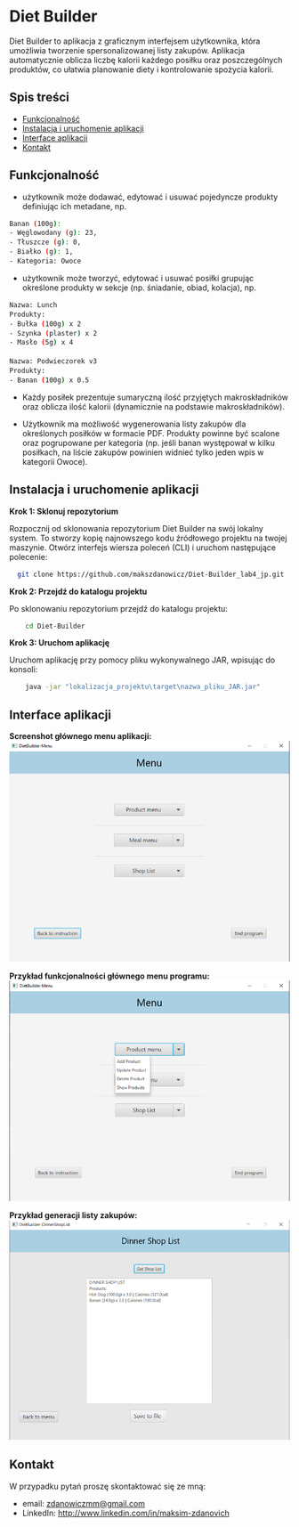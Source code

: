 
#  Diet Builder
Diet Builder to aplikacja z graficznym interfejsem użytkownika, która umożliwia tworzenie spersonalizowanej listy zakupów. Aplikacja automatycznie oblicza liczbę kalorii każdego posiłku oraz poszczególnych produktów, co ułatwia planowanie diety i kontrolowanie spożycia kalorii. 





## Spis treści

 - [Funkcjonalność](#funkcjonalność)
 - [Instalacja i uruchomenie aplikacji](#instalacja-i-uruchomenie-aplikacji)
 - [Interface aplikacji](#interface-aplikacji)
 - [Kontakt](#kontakt)


## Funkcjonalność
- użytkownik może dodawać, edytować i usuwać pojedyncze produkty definiując ich metadane, np.
```bash
Banan (100g):
- Węglowodany (g): 23,
- Tłuszcze (g): 0,
- Białko (g): 1,
- Kategoria: Owoce

```
- użytkownik może tworzyć, edytować i usuwać posiłki grupując określone produkty w sekcje (np. śniadanie, obiad, kolacja), np.
```bash
Nazwa: Lunch
Produkty:
- Bułka (100g) x 2
- Szynka (plaster) x 2
- Masło (5g) x 4

Nazwa: Podwieczorek v3
Produkty:
- Banan (100g) x 0.5

```
- Każdy posiłek prezentuje sumaryczną ilość przyjętych makroskładników oraz oblicza ilość kalorii (dynamicznie na podstawie makroskładników).

- Użytkownik ma możliwość wygenerowania listy zakupów dla określonych posiłków w formacie PDF. Produkty powinne być scalone oraz pogrupowane per kategoria (np. jeśli banan występował w kilku posiłkach, na liście zakupów powinien widnieć tylko jeden wpis w kategorii Owoce). 


## Instalacja i uruchomenie aplikacji

**Krok 1: Sklonuj repozytorium**
    
Rozpocznij od sklonowania repozytorium Diet Builder na swój lokalny system. To stworzy kopię najnowszego kodu źródłowego projektu na twojej maszynie. Otwórz interfejs wiersza poleceń (CLI) i uruchom następujące polecenie:

```bash
  git clone https://github.com/makszdanowicz/Diet-Builder_lab4_jp.git
```
**Krok 2: Przejdź do katalogu projektu**

Po sklonowaniu repozytorium przejdź do katalogu projektu:

```bash
    cd Diet-Builder
```
**Krok 3: Uruchom aplikację**

Uruchom aplikację przy pomocy pliku wykonywalnego JAR, wpisując do konsoli:
```bash
    java -jar "lokalizacja_projektu\target\nazwa_pliku_JAR.jar"
```

## Interface aplikacji
**Screenshot głównego menu aplikacji:**
![App Screenshot](docs/menu_screenshoot.png)

**Przykład funkcjonalności głównego menu programu:**
![Function_Screenshot](docs/productmenu_function.png)

**Przykład generacji listy zakupów:**
![ShopList_Screenshot](docs/shoplist.png)


## Kontakt

W przypadku pytań proszę skontaktować się ze mną:

- email: zdanowiczmm@gmail.com
- LinkedIn: http://www.linkedin.com/in/maksim-zdanovich
